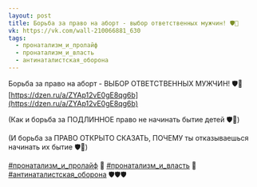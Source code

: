 ```yaml
---
layout: post
title: Борьба за право на аборт - выбор ответственных мужчин! 🛡🙍
vk: https://vk.com/wall-210066881_630
tags:
  - пронатализм_и_пролайф
  - пронатализм_и_власть
  - антинаталистская_оборона
---
```

Борьба за право на аборт - ВЫБОР ОТВЕТСТВЕННЫХ МУЖЧИН! 🛡🙍[https://dzen.ru/a/ZYAp12vE0gE8qg6b](https://dzen.ru/a/ZYAp12vE0gE8qg6b)

(Как и борьба за ПОДЛИННОЕ право не начинать бытие детей 🛡👶)

(И борьба за ПРАВО ОТКРЫТО СКАЗАТЬ, ПОЧЕМУ ты отказываешься начинать их бытие 🛡👨)
 
[#пронатализм_и_пролайф](tags.html#пронатализм_и_пролайф) 🤕
[#пронатализм_и_власть](tags.html#пронатализм_и_власть) 💼
[#антинаталистская_оборона](tags.html#антинаталистская_оборона) 🛡🛡🛡